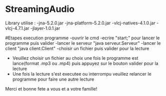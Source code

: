 # StreamingAudio
Library utilise :
  -jna-5.2.0.jar
  -jna-platform-5.2.0.jar
  -vlcj-natives-4.1.0.jar
  -vlcj-4.7.1.jar
  -jlayer-1.0.1.jar
  
#Etapes execution programme
  -ouvrir le cmd 
  -ecrire "start;" pour lancer le programme puis valider
  -lancer le serveur "java serveur.Serveur"
  -lancer le client "java client.Client"
  -choisir un fichier puis valider pour la lecture 
  
* Veuillez choisir un fichier au choix une fois le programme est lance(format .mp3 ou .mp4) puis appuyez sur le bouton valider pour la lecture
* Une fois la lecture s'est executee ou interrompu veuillez relancer le programme pour faire une autre lecture

Merci et bonne fete a vous et a votre famille!
